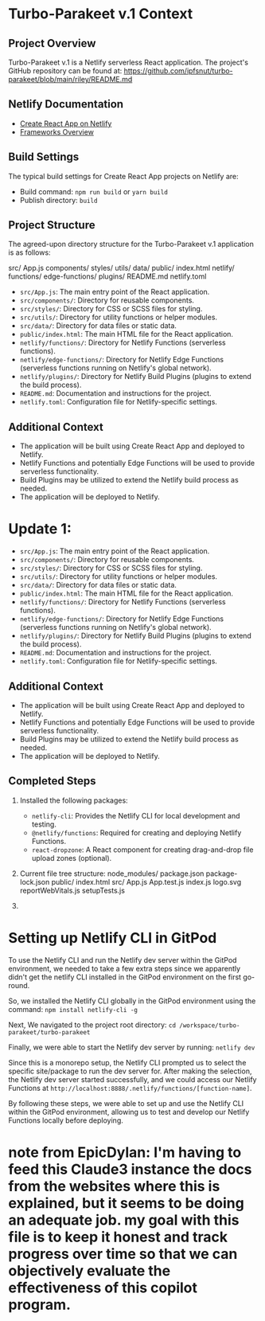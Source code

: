 # Turbo-Parakeet v.1 Context

## Project Overview

Turbo-Parakeet v.1 is a Netlify serverless React application. The project's GitHub repository can be found at: https://github.com/ipfsnut/turbo-parakeet/blob/main/riley/README.md

## Netlify Documentation

- [Create React App on Netlify](https://docs.netlify.com/frameworks/react/#create-react-app)
- [Frameworks Overview](https://docs.netlify.com/frameworks/)

## Build Settings

The typical build settings for Create React App projects on Netlify are:

- Build command: `npm run build` or `yarn build`
- Publish directory: `build`

## Project Structure

The agreed-upon directory structure for the Turbo-Parakeet v.1 application is as follows:


src/
App.js
components/
styles/
utils/
data/
public/
index.html
netlify/
functions/
edge-functions/
plugins/
README.md
netlify.toml


- `src/App.js`: The main entry point of the React application.
- `src/components/`: Directory for reusable components.
- `src/styles/`: Directory for CSS or SCSS files for styling.
- `src/utils/`: Directory for utility functions or helper modules.
- `src/data/`: Directory for data files or static data.
- `public/index.html`: The main HTML file for the React application.
- `netlify/functions/`: Directory for Netlify Functions (serverless functions).
- `netlify/edge-functions/`: Directory for Netlify Edge Functions (serverless functions running on Netlify's global network).
- `netlify/plugins/`: Directory for Netlify Build Plugins (plugins to extend the build process).
- `README.md`: Documentation and instructions for the project.
- `netlify.toml`: Configuration file for Netlify-specific settings.

## Additional Context

- The application will be built using Create React App and deployed to Netlify.
- Netlify Functions and potentially Edge Functions will be used to provide serverless functionality.
- Build Plugins may be utilized to extend the Netlify build process as needed.
- The application will be deployed to Netlify.



# Update 1: 

- `src/App.js`: The main entry point of the React application.
- `src/components/`: Directory for reusable components.
- `src/styles/`: Directory for CSS or SCSS files for styling.
- `src/utils/`: Directory for utility functions or helper modules.
- `src/data/`: Directory for data files or static data.
- `public/index.html`: The main HTML file for the React application.
- `netlify/functions/`: Directory for Netlify Functions (serverless functions).
- `netlify/edge-functions/`: Directory for Netlify Edge Functions (serverless functions running on Netlify's global network).
- `netlify/plugins/`: Directory for Netlify Build Plugins (plugins to extend the build process).
- `README.md`: Documentation and instructions for the project.
- `netlify.toml`: Configuration file for Netlify-specific settings.

## Additional Context

- The application will be built using Create React App and deployed to Netlify.
- Netlify Functions and potentially Edge Functions will be used to provide serverless functionality.
- Build Plugins may be utilized to extend the Netlify build process as needed.
- The application will be deployed to Netlify.

## Completed Steps

1. Installed the following packages:
   - `netlify-cli`: Provides the Netlify CLI for local development and testing.
   - `@netlify/functions`: Required for creating and deploying Netlify Functions.
   - `react-dropzone`: A React component for creating drag-and-drop file upload zones (optional).

2. Current file tree structure:
node_modules/
package.json
package-lock.json
public/
index.html
src/
App.js
App.test.js
index.js
logo.svg
reportWebVitals.js
setupTests.js


3. 

# Setting up Netlify CLI in GitPod

To use the Netlify CLI and run the Netlify dev server within the GitPod environment, we needed to take a few extra steps since we apparently didn't get the netlify CLI installed in the GitPod environment on the first go-round.

So, we installed the Netlify CLI globally in the GitPod environment using the command: `npm install netlify-cli -g`

Next, We navigated to the project root directory: `cd /workspace/turbo-parakeet/turbo-parakeet`

Finally, we were able to start the Netlify dev server by running: `netlify dev`

Since this is a monorepo setup, the Netlify CLI prompted us to select the specific site/package to run the dev server for. After making the selection, the Netlify dev server started successfully, and we could access our Netlify Functions at `http://localhost:8888/.netlify/functions/[function-name]`.

By following these steps, we were able to set up and use the Netlify CLI within the GitPod environment, allowing us to test and develop our Netlify Functions locally before deploying.

# note from EpicDylan: I'm having to feed this Claude3 instance the docs from the websites where this is explained, but it seems to be doing an adequate job. my goal with this file is to keep it honest and track progress over time so that we can objectively evaluate the effectiveness of this copilot program. 